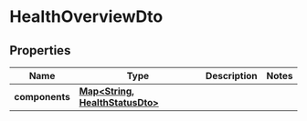 
# HealthOverviewDto

## Properties

Name | Type | Description | Notes
------------ | ------------- | ------------- | -------------
**components** | [**Map<String, HealthStatusDto>**](HealthStatusDto.md) |  | 



